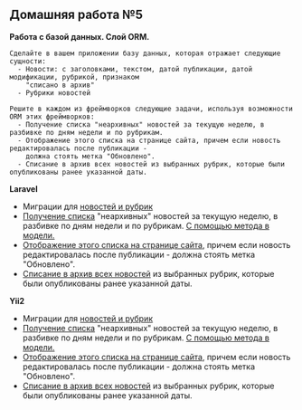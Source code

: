 ## Домашняя работа №5
**Работа с базой данных. Слой ORM.**
```
Сделайте в вашем приложении базу данных, которая отражает следующие сущности:
  - Новости: с заголовками, текстом, датой публикации, датой модификации, рубрикой, признаком 
    "списано в архив"
  - Рубрики новостей
  
Решите в каждом из фреймворков следующие задачи, используя возможности ORM этих фреймворков:
  - Получение списка "неархивных" новостей за текущую неделю, в разбивке по дням недели и по рубрикам.
  - Отображение этого списка на странице сайта, причем если новость редактировалась после публикации - 
    должна стоять метка "Обновлено".
  - Списание в архив всех новостей из выбранных рубрик, которые были опубликованы ранее указанной даты.
```

**Laravel**
 * Миграции для [новостей и рубрик](https://github.com/skiphog/profit-laravel/tree/master/database/migrations)
 * [Получение списка](https://github.com/skiphog/profit-laravel/blob/master/app/Http/Controllers/NewsController.php#L23) "неархивных" новостей за текущую неделю, в разбивке по дням недели и по рубрикам. [С помощью метода в модели.](https://github.com/skiphog/profit-laravel/blob/master/app/Article.php#L65)
 * [Отображение этого списка на странице сайта](https://github.com/skiphog/profit-laravel/blob/master/resources/views/newsByRubrics.blade.php#L29), причем если новость редактировалась после публикации - должна стоять метка "Обновлено".
 * [Списание в архив всех новостей](https://github.com/skiphog/profit-laravel/blob/master/app/Http/Controllers/NewsController.php#L36) из выбранных рубрик, которые были опубликованы ранее указанной даты.
 
 **Yii2**
 * Миграции для [новостей и рубрик](https://github.com/skiphog/profit-laravel/tree/master/database/migrations)
 * [Получение списка](https://github.com/skiphog/profit-laravel/blob/master/app/Http/Controllers/NewsController.php#L23) "неархивных" новостей за текущую неделю, в разбивке по дням недели и по рубрикам. [С помощью метода в модели.](https://github.com/skiphog/profit-laravel/blob/master/app/Article.php#L65)
 * [Отображение этого списка на странице сайта](https://github.com/skiphog/profit-laravel/blob/master/resources/views/newsByRubrics.blade.php#L29), причем если новость редактировалась после публикации - должна стоять метка "Обновлено".
 * [Списание в архив всех новостей](https://github.com/skiphog/profit-laravel/blob/master/app/Http/Controllers/NewsController.php#L36) из выбранных рубрик, которые были опубликованы ранее указанной даты.

